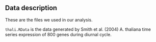 ## Data description
These are the files we used in our analysis.

`thali.RData` is the data generated by Smith et al. (2004) A. thaliana time series expression of  800 genes during diurnal cycle. 
